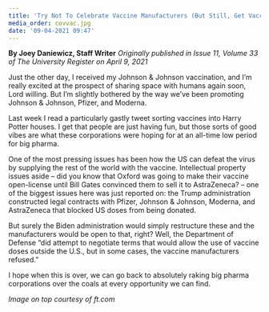 ```yaml
---
title: 'Try Not To Celebrate Vaccine Manufacturers (But Still, Get Vaccinated)'
media_order: covvac.jpg
date: '09-04-2021 09:47'
---
```


**By Joey Daniewicz, Staff Writer** _Originally published in Issue 11, Volume 33 of The University Register on April 9, 2021_

Just the other day, I received my Johnson & Johnson vaccination, and I’m really excited at the prospect of sharing space with humans again soon, Lord willing. But I’m slightly bothered by the way we’ve been promoting Johnson & Johnson, Pfizer, and Moderna.

Last week I read a particularly gastly tweet sorting vaccines into Harry Potter houses. I get that people are just having fun, but those sorts of good vibes are what these corporations were hoping for at an all-time low period for big pharma.

One of the most pressing issues has been how the US can defeat the virus by supplying the rest of the world with the vaccine. Intellectual property issues aside – did you know that Oxford was going to make their vaccine open-license until Bill Gates convinced them to sell it to AstraZeneca? – one of the biggest issues here was just reported on: the Trump administration constructed legal contracts with Pfizer, Johnson & Johnson, Moderna, and AstraZeneca that blocked US doses from being
donated.

But surely the Biden administration would simply restructure these and the manufacturers would be open to that, right? Well, the Department of Defense “did attempt to negotiate terms that would allow the use of vaccine doses outside the U.S., but in some cases, the vaccine manufacturers refused.”

I hope when this is over, we can go back to absolutely raking big pharma corporations over the coals at every opportunity we can find.

_Image on top courtesy of ft.com_